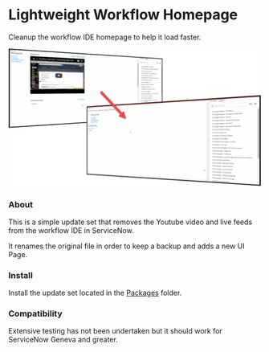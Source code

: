# Lightweight Workflow Homepage
Cleanup the workflow IDE homepage to help it load faster.

![Comparison](assets/compare.png)

### About

This is a simple update set that removes the Youtube video and live feeds from the
workflow IDE in ServiceNow.

It renames the original file in order to keep a backup and adds a new UI Page.

### Install

Install the update set located in the [Packages](packages) folder.

### Compatibility

Extensive testing has not been undertaken but it should work for ServiceNow Geneva and greater.
